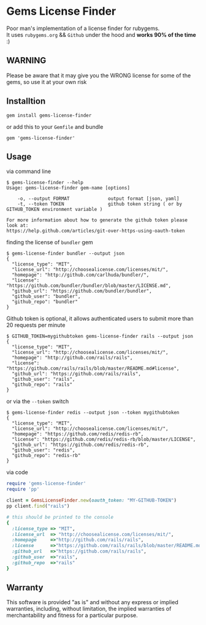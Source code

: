 # Gems License Finder

Poor man's implementation of a license finder for rubygems.
<br/>It uses `rubygems.org` && `Github` under the hood and **works 90% of the time** :)

## WARNING
Please be aware that it may give you the WRONG license for some of the gems,
so use it at your own risk

## Installtion
`gem install gems-license-finder`

or add this to your `Gemfile` and bundle

`gem 'gems-license-finder'`

## Usage
via command line
```
$ gems-license-finder --help
Usage: gems-license-finder gem-name [options]

    -o, --output FORMAT              output format [json, yaml]
    -t, --token TOKEN                github token string ( or by GITHUB_TOKEN environment variable )

For more information about how to generate the github token please look at:
https://help.github.com/articles/git-over-https-using-oauth-token
```

finding the license of `bundler` gem
```
$ gems-license-finder bundler --output json
{
  "license_type": "MIT",
  "license_url": "http://choosealicense.com/licenses/mit/",
  "homepage": "http://github.com/carlhuda/bundler/",
  "license": "https://github.com/bundler/bundler/blob/master/LICENSE.md",
  "github_url": "https://github.com/bundler/bundler",
  "github_user": "bundler",
  "github_repo": "bundler"
}

```

Github token is optional, it allows authenticated users to submit more than 20 requests per
minute

```
$ GITHUB_TOKEN=mygithubtoken gems-license-finder rails --output json
{
  "license_type": "MIT",
  "license_url": "http://choosealicense.com/licenses/mit/",
  "homepage": "http://github.com/rails/rails",
  "license": "https://github.com/rails/rails/blob/master/README.md#license",
  "github_url": "https://github.com/rails/rails",
  "github_user": "rails",
  "github_repo": "rails"
}
```
or via the `--token` switch
```
$ gems-license-finder redis --output json --token mygithubtoken
{
  "license_type": "MIT",
  "license_url": "http://choosealicense.com/licenses/mit/",
  "homepage": "https://github.com/redis/redis-rb",
  "license": "https://github.com/redis/redis-rb/blob/master/LICENSE",
  "github_url": "https://github.com/redis/redis-rb",
  "github_user": "redis",
  "github_repo": "redis-rb"
}
```
via code

```ruby
require 'gems-license-finder'
require 'pp'

client = GemsLicenseFinder.new(oauth_token: "MY-GITHUB-TOKEN")
pp client.find("rails")

# this should be printed to the console
{
  :license_type => "MIT",
  :license_url  => "http://choosealicense.com/licenses/mit/",
  :homepage     =>"http://github.com/rails/rails",
  :license      =>"https://github.com/rails/rails/blob/master/README.md#license",
  :github_url   =>"https://github.com/rails/rails",
  :github_user  =>"rails",
  :github_repo  =>"rails"
}
```

## Warranty
This software is provided "as is" and without any express or implied warranties, including, without limitation, the implied warranties of merchantability and fitness for a particular purpose.


